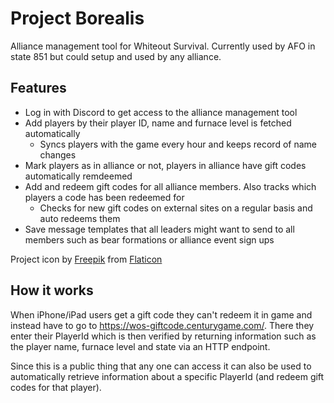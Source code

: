 # Project Borealis

Alliance management tool for Whiteout Survival. Currently used by AFO in state
851 but could setup and used by any alliance.

## Features

* Log in with Discord to get access to the alliance management tool
* Add players by their player ID, name and furnace level is fetched automatically
  * Syncs players with the game every hour and keeps record of name changes
* Mark players as in alliance or not, players in alliance have gift codes automatically remdeemed
* Add and redeem gift codes for all alliance members. Also tracks which players a code has been redeemed for
  * Checks for new gift codes on external sites on a regular basis and auto redeems them
* Save message templates that all leaders might want to send to all members such as bear formations or alliance event sign ups

Project icon by [Freepik](https://www.flaticon.com/authors/freepik) from [Flaticon](https://www.flaticon.com/)

## How it works

When iPhone/iPad users get a gift code they can't redeem it in game and instead have to go to
<https://wos-giftcode.centurygame.com/>. There they enter their PlayerId which is then verified
by returning information such as the player name, furnace level and state via an HTTP endpoint.

Since this is a public thing that any one can access it can also be used to automatically retrieve
information about a specific PlayerId (and redeem gift codes for that player).
